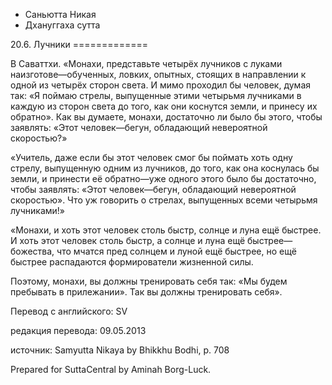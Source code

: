 









* Саньютта Никая
* Дхануггаха сутта


20\.6\. Лучники
\=\=\=\=\=\=\=\=\=\=\=\=\=



В Саваттхи\. «Монахи, представьте четырёх лучников с луками наизготове—обученных, ловких, опытных, стоящих в направлении к одной из четырёх сторон света\. И мимо проходил бы человек, думая так: «Я поймаю стрелы, выпущенные этими четырьмя лучниками в каждую из сторон света до того, как они коснутся земли, и принесу их обратно»\. Как вы думаете, монахи, достаточно ли было бы этого, чтобы заявлять: «Этот человек—бегун, обладающий невероятной скоростью?»


«Учитель, даже если бы этот человек смог бы поймать хоть одну стрелу, выпущенную одним из лучников, до того, как она коснулась бы земли, и принести её обратно—уже одного этого было бы достаточно, чтобы заявлять: «Этот человек—бегун, обладающий невероятной скоростью»\. Что уж говорить о стрелах, выпущенных всеми четырьмя лучниками\!»


«Монахи, и хоть этот человек столь быстр, солнце и луна ещё быстрее\. И хоть этот человек столь быстр, а солнце и луна ещё быстрее—божества, что мчатся пред солнцем и луной ещё быстрее, но ещё быстрее распадаются формирователи жизненной силы\.


Поэтому, монахи, вы должны тренировать себя так: «Мы будем пребывать в прилежании»\. Так вы должны тренировать себя»\.



Перевод с английского: SV


редакция перевода: 09\.05\.2013


источник: Samyutta Nikaya by Bhikkhu Bodhi, p\. 708


Prepared for SuttaCentral by Aminah Borg\-Luck\.






